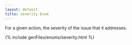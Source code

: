 ```yaml
---
layout: default
title: severity Enum
---
```


For a given action, the severity of the issue that it addresses.

{% include genFiles/enums/severity.html %}
